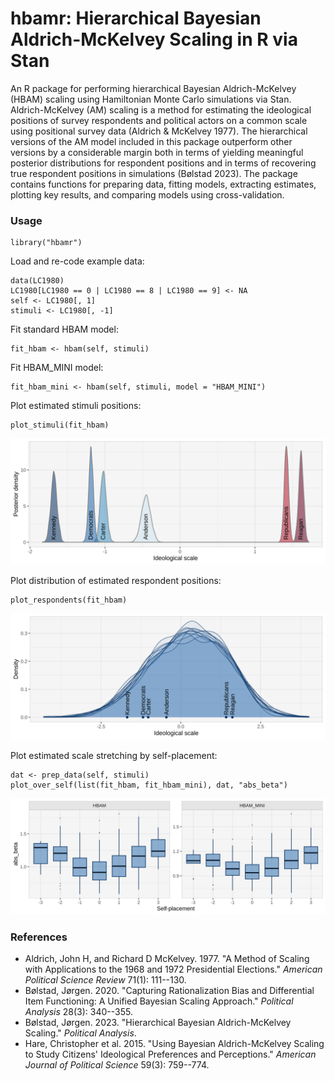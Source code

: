 # hbamr: Hierarchical Bayesian Aldrich-McKelvey Scaling in R via Stan

An R package for performing hierarchical Bayesian Aldrich-McKelvey (HBAM) scaling using Hamiltonian Monte Carlo simulations via Stan. Aldrich-McKelvey (AM) scaling is a method for estimating the ideological positions of survey respondents and political actors on a common scale using positional survey data (Aldrich & McKelvey 1977). The hierarchical versions of the AM model included in this package outperform other versions by a considerable margin both in terms of yielding meaningful posterior distributions for respondent positions and in terms of recovering true respondent positions in simulations (Bølstad 2023). The package contains functions for preparing data, fitting models, extracting estimates, plotting key results, and comparing models using cross-validation.

### Usage

```{r}
library("hbamr")
```

Load and re-code example data:

```{r}
data(LC1980)
LC1980[LC1980 == 0 | LC1980 == 8 | LC1980 == 9] <- NA 
self <- LC1980[, 1]
stimuli <- LC1980[, -1]
```

Fit standard HBAM model:

```{r}
fit_hbam <- hbam(self, stimuli)
```

Fit HBAM_MINI model:

```{r}
fit_hbam_mini <- hbam(self, stimuli, model = "HBAM_MINI")
```

Plot estimated stimuli positions:
```{r}
plot_stimuli(fit_hbam)
```

<img src="https://github.com/jbolstad/hbamr/blob/f2ddbcac26b56e59b8fad22a898a6fee145f06c5/vignettes/p_stim.svg?raw=true" width="850px">

Plot distribution of estimated respondent positions:

```{r}
plot_respondents(fit_hbam)
```

<img src="https://github.com/jbolstad/hbamr/blob/f2ddbcac26b56e59b8fad22a898a6fee145f06c5/vignettes/p_resp.svg?raw=true" width="850px">

Plot estimated scale stretching by self-placement:

```{r}
dat <- prep_data(self, stimuli)
plot_over_self(list(fit_hbam, fit_hbam_mini), dat, "abs_beta")
```

<img src="https://github.com/jbolstad/hbamr/blob/f2ddbcac26b56e59b8fad22a898a6fee145f06c5/vignettes/p_abs_beta.svg?raw=true" width="850px">

### References

-   Aldrich, John H, and Richard D McKelvey. 1977. "A Method of Scaling with Applications to the 1968 and 1972 Presidential Elections." *American Political Science Review* 71(1): 111--130.
-   Bølstad, Jørgen. 2020. "Capturing Rationalization Bias and Differential Item Functioning: A Unified Bayesian Scaling Approach." *Political Analysis* 28(3): 340--355.
-   Bølstad, Jørgen. 2023. "Hierarchical Bayesian Aldrich-McKelvey Scaling." *Political Analysis*.
-   Hare, Christopher et al. 2015. "Using Bayesian Aldrich-McKelvey Scaling to Study Citizens' Ideological Preferences and Perceptions." *American Journal of Political Science* 59(3): 759--774.
